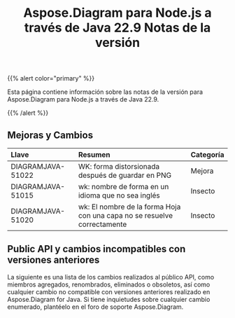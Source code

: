 ﻿---
title: Aspose.Diagram para Node.js a través de Java 22.9 Notas de la versión
type: docs
weight: 19
url: /es/nodejsjava/aspose-diagram-for-node-js-via-java-22-9-release-notes/
---
{{% alert color="primary" %}}

Esta página contiene información sobre las notas de la versión para Aspose.Diagram para Node.js a través de Java 22.9.

{{% /alert %}}
## **Mejoras y Cambios**  ##

|**Llave**|**Resumen**|**Categoría**|
|:- |:- |:- |
|DIAGRAMJAVA-51022|WK: forma distorsionada después de guardar en PNG|Mejora|
|DIAGRAMJAVA-51015|wk: nombre de forma en un idioma que no sea inglés|Insecto|
|DIAGRAMJAVA-51020|wk: El nombre de la forma Hoja con una capa no se resuelve correctamente|Insecto|

## **Public API y cambios incompatibles con versiones anteriores**
La siguiente es una lista de los cambios realizados al público API, como miembros agregados, renombrados, eliminados o obsoletos, así como cualquier cambio no compatible con versiones anteriores realizado en Aspose.Diagram for Java. Si tiene inquietudes sobre cualquier cambio enumerado, plantéelo en el foro de soporte Aspose.Diagram.

